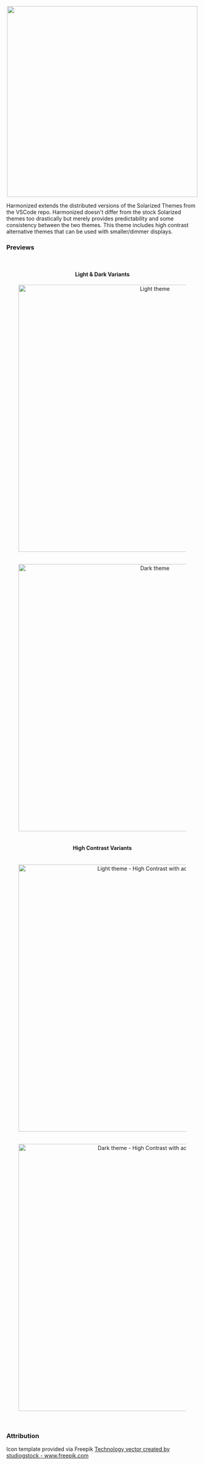 <p align="center">
   <img width="500" src="https://raw.githubusercontent.com/wheredoesyourmindgo/harmonized-vscode-theme/master/images/brand.png" />
</p>

Harmonized extends the distributed versions of the Solarized Themes from the VSCode repo. Harmonized doesn't differ from the stock Solarized themes too drastically but merely provides predictability and some consistency between the two themes. This theme includes high contrast alternative themes that can be used with smaller/dimmer displays.

### Previews

<div align="center" style="padding-top:16px;padding-bottom:32px;padding-left:32px;padding-right:32px;">
  <h4>Light & Dark Variants</h4>
  <img src="https://github.com/wheredoesyourmindgo/harmonized-vscode-theme/raw/master/images/light.png" alt="Light theme" width="700" />
  <div style="padding-top:16px;padding-bottom:16px;"></div>
  <img src="https://github.com/wheredoesyourmindgo/harmonized-vscode-theme/raw/master/images/dark.png" alt="Dark theme" width="700" />
  <div style="padding-top:8px;padding-bottom:8px;"></div>
  <h4>High Contrast Variants</h4>
  <div style="padding-top:8px;padding-bottom:8px;"></div>
  <img src="https://github.com/wheredoesyourmindgo/harmonized-vscode-theme/raw/master/images/light_hc.png" alt="Light theme - High Contrast with accent color" width="700" />
  <div style="padding-top:16px;padding-bottom:16px;"></div>
  <img src="https://github.com/wheredoesyourmindgo/harmonized-vscode-theme/raw/master/images/dark_hc.png" alt="Dark theme - High Contrast with accent color" width="700" />
</div>

### Attribution

Icon template provided via Freepik <a href="https://www.freepik.com/free-photos-vectors/technology">Technology vector created by studiogstock - www.freepik.com</a>
